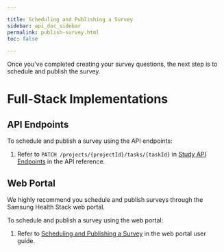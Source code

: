```yaml
---

title: Scheduling and Publishing a Survey
sidebar: api_doc_sidebar
permalink: publish-survey.html
toc: false

---
```


Once you've completed creating your survey questions, the next step is to schedule and publish the survey.

# Full-Stack Implementations

## API Endpoints

To schedule and publish a survey using the API endpoints:

1. Refer to `PATCH /projects/{projectId}/tasks/{taskId}` in [Study API Endpoints](../../api-reference/study-api-endpoints.md) in the API reference.


## Web Portal

We highly recommend you schedule and publish surveys through the Samsung Health Stack web portal.

To schedule and publish a survey using the web portal:

1. Refer to [Scheduling and Publishing a Survey](../../portal-guide/content-creation/publishing-a-survey.md) in the web portal user guide.
